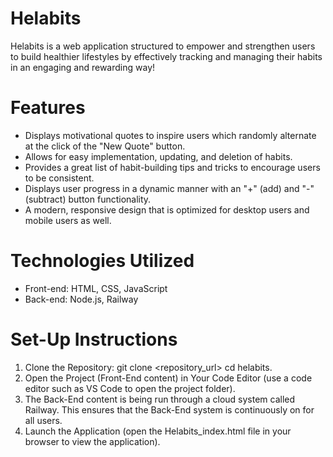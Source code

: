 # Helabits
Helabits is a web application structured to empower and strengthen users to build healthier lifestyles by effectively tracking and managing their habits in an engaging and rewarding way!

# Features
- Displays motivational quotes to inspire users which randomly alternate at the click of the "New Quote" button.
- Allows for easy implementation, updating, and deletion of habits.
- Provides a great list of habit-building tips and tricks to encourage users to be consistent.
- Displays user progress in a dynamic manner with an "+" (add) and "-" (subtract) button functionality.
- A modern, responsive design that is optimized for desktop users and mobile users as well.

# Technologies Utilized
- Front-end: HTML, CSS, JavaScript
- Back-end: Node.js, Railway

# Set-Up Instructions
1. Clone the Repository: git clone <repository_url> cd helabits.
2. Open the Project (Front-End content) in Your Code Editor (use a code editor such as VS Code to open the project folder).
3. The Back-End content is being run through a cloud system called Railway. This ensures that the Back-End system is continuously on for all users.
4. Launch the Application (open the Helabits_index.html file in your browser to view the application).
